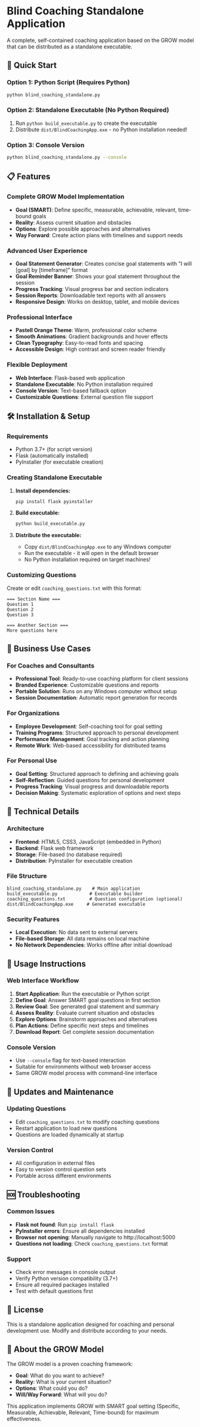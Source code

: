 # Blind Coaching Standalone Application

A complete, self-contained coaching application based on the GROW model that can be distributed as a standalone executable.

## 🚀 Quick Start

### Option 1: Python Script (Requires Python)
```bash
python blind_coaching_standalone.py
```

### Option 2: Standalone Executable (No Python Required)
1. Run `python build_executable.py` to create the executable
2. Distribute `dist/BlindCoachingApp.exe` - no Python installation needed!

### Option 3: Console Version
```bash
python blind_coaching_standalone.py --console
```

## 📋 Features

### Complete GROW Model Implementation
- **Goal (SMART)**: Define specific, measurable, achievable, relevant, time-bound goals
- **Reality**: Assess current situation and obstacles
- **Options**: Explore possible approaches and alternatives  
- **Way Forward**: Create action plans with timelines and support needs

### Advanced User Experience
- **Goal Statement Generator**: Creates concise goal statements with "I will [goal] by [timeframe]" format
- **Goal Reminder Banner**: Shows your goal statement throughout the session
- **Progress Tracking**: Visual progress bar and section indicators
- **Session Reports**: Downloadable text reports with all answers
- **Responsive Design**: Works on desktop, tablet, and mobile devices

### Professional Interface
- **Pastell Orange Theme**: Warm, professional color scheme
- **Smooth Animations**: Gradient backgrounds and hover effects
- **Clean Typography**: Easy-to-read fonts and spacing
- **Accessible Design**: High contrast and screen reader friendly

### Flexible Deployment
- **Web Interface**: Flask-based web application
- **Standalone Executable**: No Python installation required
- **Console Version**: Text-based fallback option
- **Customizable Questions**: External question file support

## 🛠 Installation & Setup

### Requirements
- Python 3.7+ (for script version)
- Flask (automatically installed)
- PyInstaller (for executable creation)

### Creating Standalone Executable

1. **Install dependencies:**
   ```bash
   pip install flask pyinstaller
   ```

2. **Build executable:**
   ```bash
   python build_executable.py
   ```

3. **Distribute the executable:**
   - Copy `dist/BlindCoachingApp.exe` to any Windows computer
   - Run the executable - it will open in the default browser
   - No Python installation required on target machines!

### Customizing Questions

Create or edit `coaching_questions.txt` with this format:
```
=== Section Name ===
Question 1
Question 2
Question 3

=== Another Section ===
More questions here
```

## 💼 Business Use Cases

### For Coaches and Consultants
- **Professional Tool**: Ready-to-use coaching platform for client sessions
- **Branded Experience**: Customizable questions and reports
- **Portable Solution**: Runs on any Windows computer without setup
- **Session Documentation**: Automatic report generation for records

### For Organizations
- **Employee Development**: Self-coaching tool for goal setting
- **Training Programs**: Structured approach to personal development
- **Performance Management**: Goal tracking and action planning
- **Remote Work**: Web-based accessibility for distributed teams

### For Personal Use
- **Goal Setting**: Structured approach to defining and achieving goals
- **Self-Reflection**: Guided questions for personal development
- **Progress Tracking**: Visual progress and downloadable reports
- **Decision Making**: Systematic exploration of options and next steps

## 🔧 Technical Details

### Architecture
- **Frontend**: HTML5, CSS3, JavaScript (embedded in Python)
- **Backend**: Flask web framework
- **Storage**: File-based (no database required)
- **Distribution**: PyInstaller for executable creation

### File Structure
```
blind_coaching_standalone.py    # Main application
build_executable.py            # Executable builder
coaching_questions.txt         # Question configuration (optional)
dist/BlindCoachingApp.exe     # Generated executable
```

### Security Features
- **Local Execution**: No data sent to external servers
- **File-based Storage**: All data remains on local machine
- **No Network Dependencies**: Works offline after initial download

## 📖 Usage Instructions

### Web Interface Workflow
1. **Start Application**: Run the executable or Python script
2. **Define Goal**: Answer SMART goal questions in first section
3. **Review Goal**: See generated goal statement and summary
4. **Assess Reality**: Evaluate current situation and obstacles
5. **Explore Options**: Brainstorm approaches and alternatives
6. **Plan Actions**: Define specific next steps and timelines
7. **Download Report**: Get complete session documentation

### Console Version
- Use `--console` flag for text-based interaction
- Suitable for environments without web browser access
- Same GROW model process with command-line interface

## 🔄 Updates and Maintenance

### Updating Questions
- Edit `coaching_questions.txt` to modify coaching questions
- Restart application to load new questions
- Questions are loaded dynamically at startup

### Version Control
- All configuration in external files
- Easy to version control question sets
- Portable across different environments

## 🆘 Troubleshooting

### Common Issues
- **Flask not found**: Run `pip install flask`
- **PyInstaller errors**: Ensure all dependencies installed
- **Browser not opening**: Manually navigate to http://localhost:5000
- **Questions not loading**: Check `coaching_questions.txt` format

### Support
- Check error messages in console output
- Verify Python version compatibility (3.7+)
- Ensure all required packages installed
- Test with default questions first

## 📄 License

This is a standalone application designed for coaching and personal development use. Modify and distribute according to your needs.

## 🎯 About the GROW Model

The GROW model is a proven coaching framework:
- **Goal**: What do you want to achieve?
- **Reality**: What is your current situation?
- **Options**: What could you do?
- **Will/Way Forward**: What will you do?

This application implements GROW with SMART goal setting (Specific, Measurable, Achievable, Relevant, Time-bound) for maximum effectiveness.
